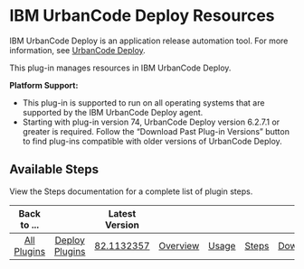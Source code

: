 
IBM UrbanCode Deploy Resources
==============================



IBM UrbanCode Deploy is an application release automation tool. For more information, see [UrbanCode Deploy](https://developer.ibm.com/urbancode/products/urbancode-deploy/).


This plug-in manages resources in IBM UrbanCode Deploy.



**Platform Support:**



* This plug-in is supported to run on all operating systems that are supported by the IBM UrbanCode Deploy agent.
* Starting with plug-in version 74, UrbanCode Deploy version 6.2.7.1 or greater is required. Follow the “Download Past Plug-in Versions” button to find plug-ins compatible with older versions of UrbanCode Deploy.



Available Steps
---------------


View the Steps documentation for a complete list of plugin steps.






|Back to ...||Latest Version|||||
| :---: | :---: | :---: | :---: | :---: | :---: | :---: |
|[All Plugins](../../index.md)|[Deploy Plugins](../README.md)|[82.1132357]()|[Overview](overview.md)|[Usage](usage.md)|[Steps](steps.md)|[Downloads](downloads.md)|
